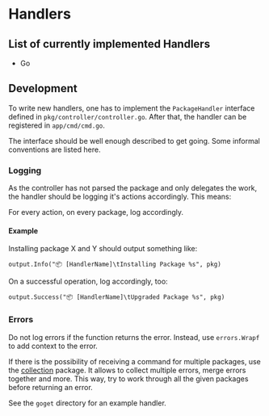 # Handlers

## List of currently implemented Handlers

- Go

## Development

To write new handlers, one has to implement the `PackageHandler` interface
defined in `pkg/controller/controller.go`.
After that, the handler can be registered in `app/cmd/cmd.go`.

The interface should be well enough described to get going. Some informal
conventions are listed here.

### Logging

As the controller has not parsed the package and only delegates the work,
the handler should be logging it's actions accordingly. This means:

For every action, on every package, log accordingly.

#### Example

Installing package X and Y should output something like:

```
output.Info("📦 [HandlerName]\tInstalling Package %s", pkg)
```

On a successful operation, log accordingly, too:

```
output.Success("📦 [HandlerName]\tUpgraded Package %s", pkg)
```

### Errors

Do not log errors if the function returns the error. Instead,
use `errors.Wrapf` to add context to the error.

If there is the possibility of receiving a command for multiple packages,
use the [collection](../collection/) package. It allows to collect multiple
errors, merge errors together and more. This way, try to work through all
the given packages before returning an error.

See the `goget` directory for an example handler.
